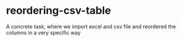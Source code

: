 # reordering-csv-table
A concrete task, where we import excel and csv file and reordered the columns in a very specific way
